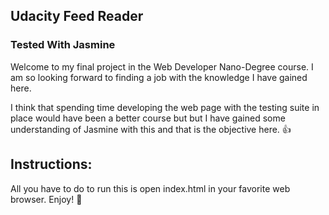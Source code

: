 ## Udacity Feed Reader 
### Tested With Jasmine

Welcome to my final project in the Web Developer Nano-Degree course. I am so looking forward to finding a job with the knowledge I have gained here.

I think that spending time developing the web page with the testing suite in place would have been a better course but but I have gained some understanding of Jasmine with this and that is the objective here. :+1:

## Instructions:

All you have to do to run this is open index.html in your favorite web browser. Enjoy! :rainbow: